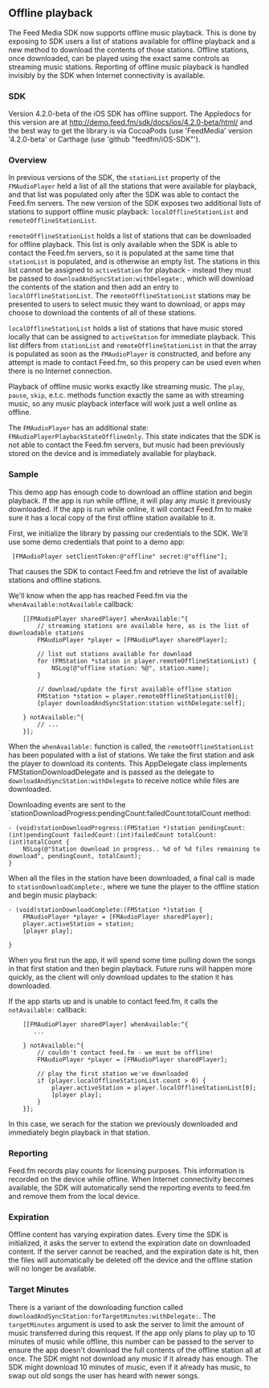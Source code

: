 
## Offline playback

The Feed Media SDK now supports offline music playback. This is done
by exposing to SDK users a list of stations available for offline
playback and a new method to download the contents of those stations.
Offline stations, once downloaded, can be played using the exact
same controls as streaming music stations. Reporting of offline
music playback is handled invisibly by the SDK when Internet connectivity
is available.

### SDK

Version 4.2.0-beta of the iOS SDK has offline support. The Appledocs
for this version are at http://demo.feed.fm/sdk/docs/ios/4.2.0-beta/html/
and the best way to get the library is via CocoaPods (use 'FeedMedia'
version '4.2.0-beta' or Carthage (use 'github "feedfm/iOS-SDK"').

### Overview

In previous versions of the SDK, the `stationList` property of the
`FMAudioPlayer` held a list of all the stations that were available
for playback, and that list was populated only after the SDK was
able to contact the Feed.fm servers. The new version of the SDK
exposes two additional lists of stations to support offline music
playback: `localOfflineStationList` and `remoteOfflineStationList`.

`remoteOfflineStationList` holds a list of stations that can be
downloaded for offline playback. This list is only available when
the SDK is able to contact the Feed.fm servers, so it is populated
at the same time that `stationList` is populated, and is otherwise
an empty list. The stations in this list cannot be assigned to
`activeStation` for playback - instead they must be
passed to `downloadAndSyncStation:withDelegate:`, which will download
the contents of the station and then add an entry to
`localOfflineStationList`. The `remoteOfflineStationList` stations
may be presented to users to select music they want to download, or
apps may choose to download the contents of all of these stations.

`localOfflineStationList` holds a list of stations that have music
stored locally that can be assigned to `activeStation` for immediate
playback. This list differs from `stationList` and `remoteOfflineStationList`
in that the array is populated as soon as the `FMAudioPlayer` is
constructed, and before any attempt is made to contact Feed.fm, so
this propery can be used even when there is no Internet connection.

Playback of offline music works exactly like streaming music.
The `play`, `pause`, `skip`, e.t.c. methods function exactly the
same as with streaming music, so any music playback interface will
work just a well online as offline.

The `FMAudioPlayer` has an additional state:
`FMAudioPlayerPlaybackStateOfflineOnly`. This state indicates that
the SDK is not able to contact the Feed.fm servers, but music had
been previously stored on the device and is immediately available
for playback.

### Sample

This demo app has enough code to download an offline station and begin playback.
If the app is run while offline, it will play any music it previously downloaded.
If the app is run while online, it will contact Feed.fm to make sure it
has a local copy of the first offline station available to it.

First, we initialize the library by passing our credentials to the SDK.
We'll use some demo credentials that point to a demo app:

```
 [FMAudioPlayer setClientToken:@"offline" secret:@"offline"];
```

That causes the SDK to contact Feed.fm and retrieve the list of available
stations and offline stations.

We'll know when the app has reached Feed.fm via the `whenAvailable:notAvailable`
callback:

```
    [[FMAudioPlayer sharedPlayer] whenAvailable:^{
        // streaming stations are available here, as is the list of downloadable stations
        FMAudioPlayer *player = [FMAudioPlayer sharedPlayer];

        // list out stations available for download
        for (FMStation *station in player.remoteOfflineStationList) {
            NSLog(@"offline station: %@", station.name);
        }

        // download/update the first available offline station
        FMStation *station = player.remoteOfflineStationList[0];
        [player downloadAndSyncStation:station withDelegate:self];

    } notAvailable:^{
        // ...
    }];
```

When the `whenAvailable:` function is called, the `remoteOfflineStationList`
has been populated with a list of stations. We take the first station and
ask the player to download its contents. This AppDelegate class implements 
FMStationDownloadDelegate and is passed as the delegate to
`downloadAndSyncStation:withDelegate` to receive notice while files are downloaded.

Downloading events are sent to the `stationDownloadProgress:pendingCount:failedCount:totalCount
method:

```
- (void)stationDownloadProgress:(FMStation *)station pendingCount:(int)pendingCount failedCount:(int)failedCount totalCount:(int)totalCount {
    NSLog(@"Station download in progress.. %d of %d files remaining to download", pendingCount, totalCount);
}
```

When all the files in the station have been downloaded, a final call is made to
`stationDownloadComplete:`, where we tune the player to the offline station and
begin music playback:

```
- (void)stationDownloadComplete:(FMStation *)station {
    FMAudioPlayer *player = [FMAudioPlayer sharedPlayer];
    player.activeStation = station;
    [player play];

}
```

When you first run the app, it will spend some time pulling down the songs in 
that first station and then begin playback. Future runs will happen more quickly,
as the client will only download updates to the station it has downloaded.

If the app starts up and is unable to contact feed.fm, it calls the `notAvailable:`
callback:

```
    [[FMAudioPlayer sharedPlayer] whenAvailable:^{
       ...

    } notAvailable:^{
        // couldn't contact feed.fm - we must be offline!
        FMAudioPlayer *player = [FMAudioPlayer sharedPlayer];

        // play the first station we've downloaded
        if (player.localOfflineStationList.count > 0) {
            player.activeStation = player.localOfflineStationList[0];
            [player play];
        }
    }];
``` 

In this case, we serach for the station we previously downloaded and
immediately begin playback in that station.

### Reporting 

Feed.fm records play counts for licensing purposes. This information is
recorded on the device while offline. When Internet connectivity
becomes available, the SDK will automatically send the reporting events
to feed.fm and remove them from the local device.

### Expiration

Offline content has varying expiration dates. Every time the SDK is
initialized, it asks the server to extend the expiration date on downloaded
content. If the server cannot be reached, and the expiration date is
hit, then the files will automatically be deleted off the device and the
offline station will no longer be available.

### Target Minutes

There is a variant of the downloading function called
`downloadAndSyncStation:forTargetMinutes:withDelegate:`. The `targetMinutes`
argument is used to ask the server to limit the amount of music transferred
during this request. If the app only plans to play up to 10 minutes of
music while offline, this number can be passed to the server to ensure the
app doesn't download the full contents of the offline station all at once.
The SDK might not download any music if it already has enough. The SDK might
download 10 minutes of music, even if it already has music, to swap out
old songs the user has heard with newer songs.

